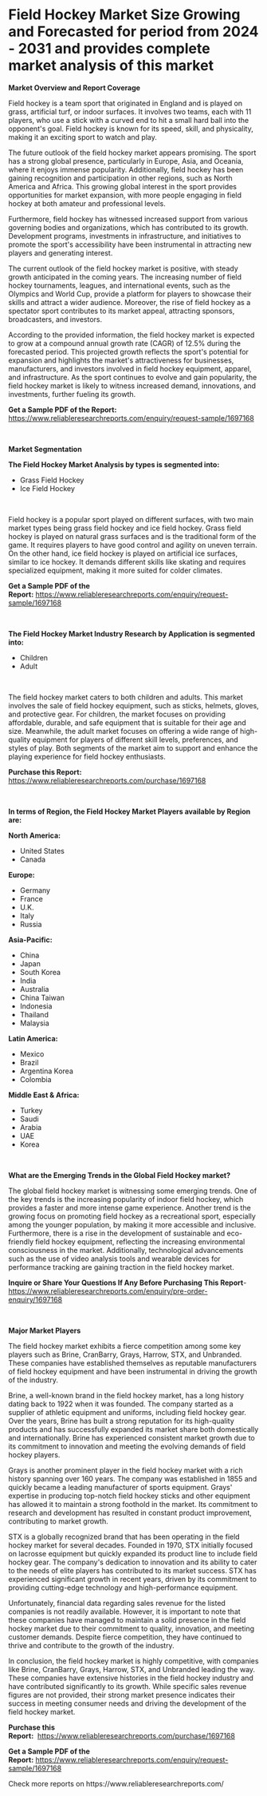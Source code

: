 <p><h1>Field Hockey Market Size Growing and Forecasted for period from 2024 - 2031 and provides complete market analysis of this market</h1></p><p><strong>Market Overview and Report Coverage</strong></p>
<p><p>Field hockey is a team sport that originated in England and is played on grass, artificial turf, or indoor surfaces. It involves two teams, each with 11 players, who use a stick with a curved end to hit a small hard ball into the opponent's goal. Field hockey is known for its speed, skill, and physicality, making it an exciting sport to watch and play.</p><p>The future outlook of the field hockey market appears promising. The sport has a strong global presence, particularly in Europe, Asia, and Oceania, where it enjoys immense popularity. Additionally, field hockey has been gaining recognition and participation in other regions, such as North America and Africa. This growing global interest in the sport provides opportunities for market expansion, with more people engaging in field hockey at both amateur and professional levels.</p><p>Furthermore, field hockey has witnessed increased support from various governing bodies and organizations, which has contributed to its growth. Development programs, investments in infrastructure, and initiatives to promote the sport's accessibility have been instrumental in attracting new players and generating interest.</p><p>The current outlook of the field hockey market is positive, with steady growth anticipated in the coming years. The increasing number of field hockey tournaments, leagues, and international events, such as the Olympics and World Cup, provide a platform for players to showcase their skills and attract a wider audience. Moreover, the rise of field hockey as a spectator sport contributes to its market appeal, attracting sponsors, broadcasters, and investors.</p><p>According to the provided information, the field hockey market is expected to grow at a compound annual growth rate (CAGR) of 12.5% during the forecasted period. This projected growth reflects the sport's potential for expansion and highlights the market's attractiveness for businesses, manufacturers, and investors involved in field hockey equipment, apparel, and infrastructure. As the sport continues to evolve and gain popularity, the field hockey market is likely to witness increased demand, innovations, and investments, further fueling its growth.</p></p>
<p><strong>Get a Sample PDF of the Report:</strong> <a href="https://www.reliableresearchreports.com/enquiry/request-sample/1697168">https://www.reliableresearchreports.com/enquiry/request-sample/1697168</a></p>
<p>&nbsp;</p>
<p><strong>Market Segmentation</strong></p>
<p><strong>The Field Hockey Market Analysis by types is segmented into:</strong></p>
<p><ul><li>Grass Field Hockey</li><li>Ice Field Hockey</li></ul></p>
<p>&nbsp;</p>
<p><p>Field hockey is a popular sport played on different surfaces, with two main market types being grass field hockey and ice field hockey. Grass field hockey is played on natural grass surfaces and is the traditional form of the game. It requires players to have good control and agility on uneven terrain. On the other hand, ice field hockey is played on artificial ice surfaces, similar to ice hockey. It demands different skills like skating and requires specialized equipment, making it more suited for colder climates.</p></p>
<p><strong>Get a Sample PDF of the Report:</strong>&nbsp;<a href="https://www.reliableresearchreports.com/enquiry/request-sample/1697168">https://www.reliableresearchreports.com/enquiry/request-sample/1697168</a></p>
<p>&nbsp;</p>
<p><strong>The Field Hockey Market Industry Research by Application is segmented into:</strong></p>
<p><ul><li>Children</li><li>Adult</li></ul></p>
<p>&nbsp;</p>
<p><p>The field hockey market caters to both children and adults. This market involves the sale of field hockey equipment, such as sticks, helmets, gloves, and protective gear. For children, the market focuses on providing affordable, durable, and safe equipment that is suitable for their age and size. Meanwhile, the adult market focuses on offering a wide range of high-quality equipment for players of different skill levels, preferences, and styles of play. Both segments of the market aim to support and enhance the playing experience for field hockey enthusiasts.</p></p>
<p><strong>Purchase this Report:</strong>&nbsp; <a href="https://www.reliableresearchreports.com/purchase/1697168">https://www.reliableresearchreports.com/purchase/1697168</a></p>
<p>&nbsp;</p>
<p><strong>In terms of Region, the Field Hockey Market Players available by Region are:</strong></p>
<p>
    <p> <strong> North America: </strong>
        <ul>
            <li>United States</li>
            <li>Canada</li>
        </ul>
        </p> 
    <p> <strong> Europe: </strong>
        <ul>
            <li>Germany</li>
            <li>France</li>
            <li>U.K.</li>
            <li>Italy</li>
            <li>Russia</li>
        </ul>
        </p> 
    <p> <strong> Asia-Pacific: </strong>
        <ul>
            <li>China</li>
            <li>Japan</li>
            <li>South Korea</li>
            <li>India</li>
            <li>Australia</li>
            <li>China Taiwan</li>
            <li>Indonesia</li>
            <li>Thailand</li>
            <li>Malaysia</li>
        </ul>
        </p> 
    <p> <strong> Latin America: </strong>
        <ul>
            <li>Mexico</li>
            <li>Brazil</li>
            <li>Argentina Korea</li>
            <li>Colombia</li>
        </ul>
        </p> 
    <p> <strong> Middle East & Africa: </strong>
        <ul>
            <li>Turkey</li>
            <li>Saudi</li>
            <li>Arabia</li>
            <li>UAE</li>
            <li>Korea</li>
        </ul>
    </p>
    </p>
<p>&nbsp;</p>
<p><strong>What are the Emerging Trends in the Global Field Hockey market?</strong></p>
<p><p>The global field hockey market is witnessing some emerging trends. One of the key trends is the increasing popularity of indoor field hockey, which provides a faster and more intense game experience. Another trend is the growing focus on promoting field hockey as a recreational sport, especially among the younger population, by making it more accessible and inclusive. Furthermore, there is a rise in the development of sustainable and eco-friendly field hockey equipment, reflecting the increasing environmental consciousness in the market. Additionally, technological advancements such as the use of video analysis tools and wearable devices for performance tracking are gaining traction in the field hockey market.</p></p>
<p><strong>Inquire or Share Your Questions If Any Before Purchasing This Report</strong>- <a href="https://www.reliableresearchreports.com/enquiry/pre-order-enquiry/1697168">https://www.reliableresearchreports.com/enquiry/pre-order-enquiry/1697168</a></p>
<p>&nbsp;</p>
<p><strong>Major Market Players</strong></p>
<p><p>The field hockey market exhibits a fierce competition among some key players such as Brine, CranBarry, Grays, Harrow, STX, and Unbranded. These companies have established themselves as reputable manufacturers of field hockey equipment and have been instrumental in driving the growth of the industry.</p><p>Brine, a well-known brand in the field hockey market, has a long history dating back to 1922 when it was founded. The company started as a supplier of athletic equipment and uniforms, including field hockey gear. Over the years, Brine has built a strong reputation for its high-quality products and has successfully expanded its market share both domestically and internationally. Brine has experienced consistent market growth due to its commitment to innovation and meeting the evolving demands of field hockey players.</p><p>Grays is another prominent player in the field hockey market with a rich history spanning over 160 years. The company was established in 1855 and quickly became a leading manufacturer of sports equipment. Grays' expertise in producing top-notch field hockey sticks and other equipment has allowed it to maintain a strong foothold in the market. Its commitment to research and development has resulted in constant product improvement, contributing to market growth.</p><p>STX is a globally recognized brand that has been operating in the field hockey market for several decades. Founded in 1970, STX initially focused on lacrosse equipment but quickly expanded its product line to include field hockey gear. The company's dedication to innovation and its ability to cater to the needs of elite players has contributed to its market success. STX has experienced significant growth in recent years, driven by its commitment to providing cutting-edge technology and high-performance equipment.</p><p>Unfortunately, financial data regarding sales revenue for the listed companies is not readily available. However, it is important to note that these companies have managed to maintain a solid presence in the field hockey market due to their commitment to quality, innovation, and meeting customer demands. Despite fierce competition, they have continued to thrive and contribute to the growth of the industry.</p><p>In conclusion, the field hockey market is highly competitive, with companies like Brine, CranBarry, Grays, Harrow, STX, and Unbranded leading the way. These companies have extensive histories in the field hockey industry and have contributed significantly to its growth. While specific sales revenue figures are not provided, their strong market presence indicates their success in meeting consumer needs and driving the development of the field hockey market.</p></p>
<p><strong>Purchase this Report:</strong>&nbsp;&nbsp;<a href="https://www.reliableresearchreports.com/purchase/1697168">https://www.reliableresearchreports.com/purchase/1697168</a></p>
<p></p>
<p><strong>Get a Sample PDF of the Report:</strong>&nbsp;<a href="https://www.reliableresearchreports.com/enquiry/request-sample/1697168">https://www.reliableresearchreports.com/enquiry/request-sample/1697168</a></p>
<p>Check more reports on https://www.reliableresearchreports.com/</p>